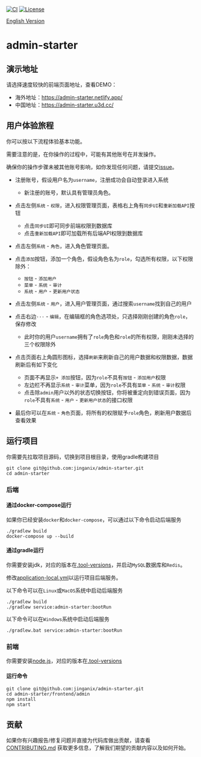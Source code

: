 [![CI](https://github.com/jinganix/admin-starter/actions/workflows/ci.yml/badge.svg)](https://github.com/jinganix/admin-starter/actions/workflows/ci.yml)
[![License](http://img.shields.io/:license-apache-brightgreen.svg)](http://www.apache.org/licenses/LICENSE-2.0.html)

[English Version](README.md)

# admin-starter

## 演示地址

请选择速度较快的前端页面地址，查看DEMO：

- 海外地址：https://admin-starter.netlify.app/
- 中国地址：https://admin-starter.u3d.cc/

## 用户体验旅程

你可以按以下流程体验基本功能。

需要注意的是，在你操作的过程中，可能有其他账号在并发操作。

确保你的操作步骤未被其他账号影响，如你发现任何问题，请提交[issue](https://github.com/jinganix/admin-starter/issues)。

- 注册账号，假设用户名为`username`，注册成功会自动登录进入系统
  - 新注册的账号，默认具有管理员角色。

- 点击左侧`系统` - `权限`，进入权限管理页面，表格右上角有`同步UI`和`重新加载API`按钮
  - 点击`同步UI`即可同步前端权限到数据库
  - 点击`重新加载API`即可加载所有后端API权限到数据库

- 点击左侧`系统` - `角色`，进入角色管理页面。
- 点击`添加`按钮，添加一个角色，假设角色名为`role`，勾选所有权限，以下权限除外：
  - `按钮` - `添加用户`
  - `菜单` - `系统` - `审计`
  - `系统` - `用户` - `更新用户状态`

- 点击左侧`系统` - `用户`，进入用户管理页面，通过搜索`username`找到自己的用户
- 点击右边`···` - `编辑`，在编辑框的角色选项处，只选择刚刚创建的角色`role`，保存修改
  - 此时你的用户`username`拥有了`role`角色和`role`的所有权限，刚刚未选择的三个权限除外

- 点击页面右上角圆形图标，选择`刷新`来刷新自己的用户数据和权限数据，数据刷新后有如下变化
  - 页面不再显示`+ 添加`按钮，因为`role`不具有`按钮` - `添加用户`权限
  - 左边栏不再显示`系统` - `审计`菜单，因为`role`不具有`菜单` - `系统` - `审计`权限
  - 点击除`admin`用户以外的状态切换按钮，你将被重定向到错误页面，因为`role`不具有`系统` - `用户` - `更新用户状态`的接口权限

- 最后你可以在`系统` - `角色`页面，将所有的权限赋予`role`角色，刷新用户数据后查看效果

## 运行项目

你需要先拉取项目源码，切换到项目根目录，使用gradle构建项目

```shell
git clone git@github.com:jinganix/admin-starter.git
cd admin-starter
```

### 后端

#### 通过docker-compose运行

如果你已经安装`docker`和`docker-compose`，可以通过以下命令启动后端服务

```shell
./gradlew build
docker-compose up --build
```

#### 通过gradle运行

你需要安装jdk，对应的版本在[.tool-versions](.tool-versions)，并启动`MySQL`数据库和`Redis`。

修改[application-local.yml](service/admin-starter/src/main/resources/application-local.yml)以运行项目后端服务。

以下命令可以在`Linux`或`MacOS`系统中启动后端服务

```shell
./gradlew build
./gradlew service:admin-starter:bootRun
```

以下命令可以在`Windows`系统中启动后端服务

```shell
./gradlew.bat service:admin-starter:bootRun
```

### 前端

你需要安装[node.js](https://nodejs.org/en)，对应的版本在[.tool-versions](.tool-versions)

#### 运行命令

```shell
git clone git@github.com:jinganix/admin-starter.git
cd admin-starter/frontend/admin
npm install
npm start
```

## 贡献

如果你有兴趣报告/修复问题并直接为代码库做出贡献，请查看 [CONTRIBUTING.md](CONTRIBUTING.md) 获取更多信息，了解我们期望的贡献内容以及如何开始。
